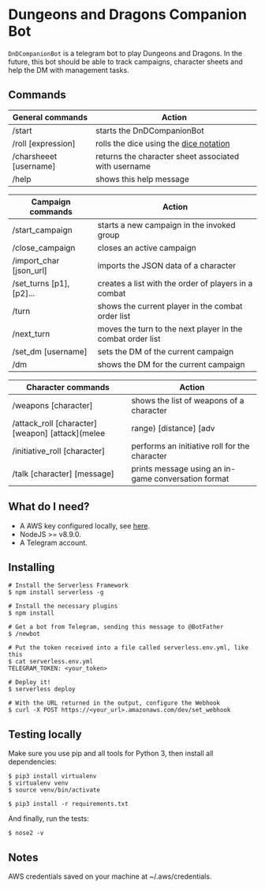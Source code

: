 # Dungeons and Dragons Companion Bot
`DnDCompanionBot` is a telegram bot to play Dungeons and Dragons. In the future, this bot should be able to track
campaigns, character sheets and help the DM with management tasks.

## Commands
General commands | Action
--------|-------
/start | starts the DnDCompanionBot
/roll [expression] | rolls the dice using the [dice notation](https://en.wikipedia.org/wiki/Dice_notation)
/charsheeet [username] | returns the character sheet associated with username
/help | shows this help message

Campaign commands | Action
--------|-------
/start_campaign | starts a new campaign in the invoked group
/close_campaign | closes an active campaign
/import_char [json_url] | imports the JSON data of a character
/set_turns [p1],[p2]... | creates a list with the order of players in a combat
/turn | shows the current player in the combat order list
/next_turn | moves the turn to the next player in the combat order list
/set_dm [username] | sets the DM of the current campaign
/dm | shows the DM for the current campaign

Character commands | Action
--------|-------
/weapons [character] | shows the list of weapons of a character
/attack_roll [character] [weapon] [attack](melee|range) [distance] [adv|disadv] | performs an attack roll
/initiative_roll [character] | performs an initiative roll for the character
/talk [character] [message] | prints message using an in-game conversation format

## What do I need?
- A AWS key configured locally, see [here](https://serverless.com/framework/docs/providers/aws/guide/credentials/).
- NodeJS >= v8.9.0.
- A Telegram account.

## Installing
```
# Install the Serverless Framework
$ npm install serverless -g

# Install the necessary plugins
$ npm install

# Get a bot from Telegram, sending this message to @BotFather
$ /newbot

# Put the token received into a file called serverless.env.yml, like this
$ cat serverless.env.yml
TELEGRAM_TOKEN: <your_token>

# Deploy it!
$ serverless deploy

# With the URL returned in the output, configure the Webhook
$ curl -X POST https://<your_url>.amazonaws.com/dev/set_webhook
```

## Testing locally

Make sure you use pip and all tools for Python 3, then install all dependencies:

```
$ pip3 install virtualenv
$ virtualenv venv
$ source venv/bin/activate

$ pip3 install -r requirements.txt
```

And finally, run the tests:
```
$ nose2 -v
```

## Notes
AWS credentials saved on your machine at ~/.aws/credentials.
